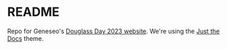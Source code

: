 # README

Repo for Geneseo's [Douglass Day 2023 website](https://cdl-geneseo.github.io/douglass-day). We're using the [Just the Docs](https://just-the-docs.github.io/just-the-docs/) theme.
